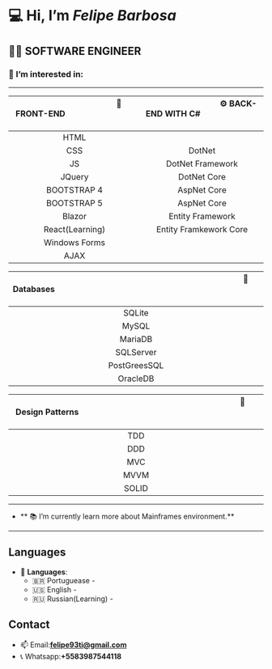 :computer: Hi, I’m *Felipe Barbosa*
===================================
:man_technologist: SOFTWARE ENGINEER
-----------------------------------
### 👀 I’m interested in:
-----------------------------------

    
 | &ensp; &ensp; &ensp; &ensp; &ensp; &ensp; &ensp;&ensp; &ensp; &ensp; &ensp; &ensp;&ensp; &ensp; &ensp;    :art: **FRONT-END**  &ensp;  &ensp;&ensp; &ensp; &ensp; &ensp;&ensp; &ensp; &ensp; &ensp; &ensp;&ensp; &ensp; &ensp; &ensp; &ensp;|  &ensp;  &ensp; &ensp; &ensp; &ensp;&ensp; &ensp; &ensp; &ensp; &ensp;  &ensp; &ensp; :gear: **BACK-END WITH C#**  &ensp; &ensp; &ensp;&ensp; &ensp; &ensp; &ensp; &ensp;&ensp; &ensp;  &ensp; &ensp; &ensp;|
 |:---:| :---:|
 | HTML                 |                              |
 | CSS                  | DotNet                       |
 | JS                   | DotNet Framework             |
 | JQuery               | DotNet Core                  |
 | BOOTSTRAP 4          | AspNet Core                  |
 | BOOTSTRAP 5          | AspNet Core                  |
 | Blazor               | Entity Framework             |
 | React(Learning)      | Entity Framkework Core       |
 | Windows Forms        |                              |
 | AJAX                 |                              |


 

| &ensp;  &ensp; &ensp; &ensp;  &ensp; &ensp; &ensp; &ensp; &ensp;&ensp;  &ensp; &ensp; &ensp;&ensp; &ensp; &ensp; &ensp; &ensp;&ensp; &ensp; &ensp; &ensp; &ensp;&ensp; &ensp; &ensp; &ensp; &ensp; &ensp; &ensp; &ensp; &ensp; &ensp;&ensp; &ensp; &ensp; &ensp; :floppy_disk: **Databases**  &ensp; &ensp; &ensp; &ensp; &ensp; &ensp;&ensp; &ensp; &ensp; &ensp; &ensp;&ensp; &ensp; &ensp; &ensp; &ensp;&ensp; &ensp; &ensp; &ensp; &ensp;&ensp; &ensp; &ensp; &ensp; &ensp;&ensp;  &ensp;&ensp;  &ensp;&ensp;  &ensp;&ensp;  &ensp;&ensp; &ensp; &ensp; &ensp;  &ensp; |
|:---:|
|    SQLite                    |
|    MySQL                     |
|    MariaDB                   |
|    SQLServer                 |
|    PostGreesSQL              |
|    OracleDB                  |
      
| &ensp;  &ensp; &ensp;  &ensp; &ensp; &ensp; &ensp; &ensp;&ensp;  &ensp; &ensp; &ensp;&ensp; &ensp; &ensp; &ensp; &ensp;&ensp; &ensp; &ensp; &ensp; &ensp;&ensp; &ensp; &ensp; &ensp; &ensp; &ensp; &ensp; &ensp; &ensp; &ensp;&ensp; &ensp; &ensp; &ensp; :triangular_ruler: **Design Patterns**  &ensp; &ensp; &ensp; &ensp; &ensp; &ensp;&ensp; &ensp; &ensp; &ensp; &ensp;&ensp; &ensp; &ensp; &ensp; &ensp;&ensp; &ensp; &ensp; &ensp; &ensp;&ensp; &ensp; &ensp; &ensp; &ensp;&ensp;  &ensp;&ensp;  &ensp;&ensp;  &ensp;&ensp;  &ensp;&ensp; &ensp;  &ensp;| 
|:---:|
|       TDD          |
|       DDD          |
|       MVC          |       
|       MVVM         |
|       SOLID        |
      
 
------------------------------------------------------------------------------------------------

     
- ** :books: I’m currently learn more about Mainframes environment.**


------------------------------------------------------------------------------------------------




Languages
------------------------------------------------------------------------------------------------

-  :speech_balloon: **Languages**:
    * :brazil: Portuguease -
    * :us: English -
    * :ru: Russian(Learning) -
 


Contact
------------------------------------------------------------------------------------------------
  
- 📫 Email:**felipe93ti@gmail.com**
- 📞 Whatsapp:**+5583987544118**
